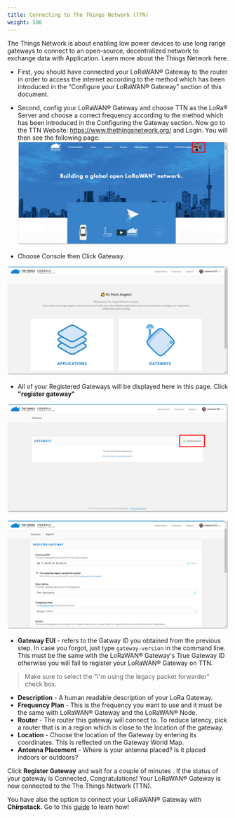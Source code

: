 ```yaml
---
title: Connecting to The Things Network (TTN)
weight: 500
---
```


The Things Network is about enabling low power devices to use long range gateways to connect to an open-source, decentralized network to exchange data with Application. Learn more about the Things Network here.

* First, you should have connected your LoRaWAN® Gateway to the router in order to access the internet according to the method which has been introduced in the “Configure your LoRaWAN® Gateway” section of this document.
* Second, config your LoRaWAN® Gateway and choose TTN as the LoRa® Server and choose a correct frequency according to the method which has been introduced in the Configuring the Gateway section.
Now go to the TTN Website: https://www.thethingsnetwork.org/ and Login. You will then see the following page:
![Figure 1: The Things Network Home Page](images/ttn-index.png)

* Choose Console then Click Gateway.

![Figure 2: The Things Network Console Page](images/console.png)

* All of your Registered Gateways will be displayed here in this page. Click **"register gateway"**

![Figure 3: Adding a Gateway to TTN](images/gateway-add.png)

![Figure 4: Registering your Gateway](images/register-gateway.png)
* **Gateway EUI** - refers to the Gatway ID you obtained from the previous step. In case you forgot, just type `gateway-version` in the command line. This must be the same with the LoRaWAN® Gateway's True Gateway ID otherwise you will fail to register your LoRaWAN® Gateway on TTN.
> Make sure to select the "I'm using the legacy packet forwarder" check box.
* **Description** - A human readable description of your LoRa Gateway.
* **Frequency Plan** - This is the frequency you want to use and it must be the same with LoRaWAN® Gateway and the LoRaWAN® Node.
* **Router** - The router this gateway will connect to. To reduce latency, pick a router that is in a region which is close to the location of the gateway.
* **Location** - Choose the location of the Gateway by entering its coordinates. This is reflected on the Gateway World Map.
* **Antenna Placement** - Where is your antenna placed? Is it placed indoors or outdoors?

Click **Register Gateway** and wait for a couple of minutes . If the status of your gateway is Connected, Congratulations! Your LoRaWAN® Gateway is now connected to the The Things Network (TTN).

You have also the option to connect your LoRaWAN® Gateway with **Chirpstack.** Go to this [guide](https://doc.rakwireless.com/rak2245-pi-hat-edition---lorawan----gateway-concentrator-module/connect-the-lora-gateway-with-chirpstack) to learn how!